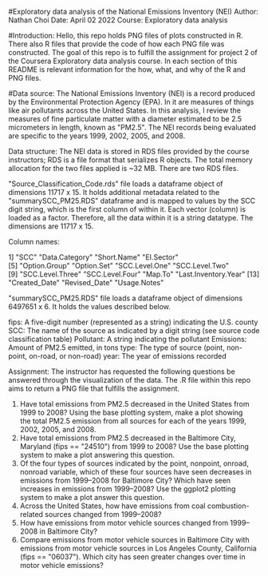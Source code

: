 #Exploratory data analysis of the National Emissions Inventory (NEI) 
Author: Nathan Choi
Date: April 02 2022
Course: Exploratory data analysis

#Introduction: 
Hello, this repo holds PNG files of plots constructed in R. There also R files that provide the code of how each PNG file was constructed. The goal of this repo is to fulfill the assignment for project 2 of the Coursera Exploratory data analysis course. In each section of this README is relevant information for the how, what, and why of the R and PNG files. 

#Data source: 
The National Emissions Inventory (NEI) is a record produced by the Environmental Protection Agency (EPA). In it are measures of things like air pollutants across the United States. In this analysis, I review the measures of fine particulate matter with a diameter estimated to be 2.5 micrometers in length, known as "PM2.5". The NEI records being evaluated are specific to the years 1999, 2002, 2005, and 2008. 

Data structure: The NEI data is stored in RDS files provided by the course instructors; RDS is a file format that serializes R objects. The total memory allocation for the two files applied is ~32 MB. There are two RDS files. 

"Source_Classification_Code.rds" file loads a dataframe object of dimensions 11717 x 15. It holds additional metadata related to the "summarySCC_PM25.RDS" dataframe and is mapped to values by the SCC digit string, which is the first column of within it. Each vector (column) is loaded as a factor. Therefore, all the data within it is a string datatype. The dimensions are 11717 x 15.

Column names: 

1] "SCC"                 "Data.Category"       "Short.Name"          "EI.Sector"          
 [5] "Option.Group"        "Option.Set"          "SCC.Level.One"       "SCC.Level.Two"      
 [9] "SCC.Level.Three"     "SCC.Level.Four"      "Map.To"              "Last.Inventory.Year"
[13] "Created_Date"        "Revised_Date"        "Usage.Notes" 

"summarySCC_PM25.RDS" file loads a dataframe object of dimensions 6497651 x 6. It holds the values described below. 

fips: A five-digit number (represented as a string) indicating the U.S. county
SCC: The name of the source as indicated by a digit string (see source code classification table)
Pollutant: A string indicating the pollutant
Emissions: Amount of PM2.5 emitted, in tons
type: The type of source (point, non-point, on-road, or non-road)
year: The year of emissions recorded

Assignment: The instructor has requested the following questions be answered through the visualization of the data. The .R file within this repo aims to return a PNG file that fulfills the assignment. 

1. Have total emissions from PM2.5 decreased in the United States from 1999 to 2008? Using the base plotting system, make a plot showing the total PM2.5 emission from all sources for each of the years 1999, 2002, 2005, and 2008.
2. Have total emissions from PM2.5 decreased in the Baltimore City, Maryland (fips == "24510") from 1999 to 2008? Use the base plotting system to make a plot answering this question.
3. Of the four types of sources indicated by the point, nonpoint, onroad, nonroad variable, which of these four sources have seen decreases in emissions from 1999–2008 for Baltimore City? Which have seen increases in emissions from 1999–2008? Use the ggplot2 plotting system to make a plot answer this question.
4. Across the United States, how have emissions from coal combustion-related sources changed from 1999–2008?
5. How have emissions from motor vehicle sources changed from 1999–2008 in Baltimore City?
6. Compare emissions from motor vehicle sources in Baltimore City with emissions from motor vehicle sources in Los Angeles County, California (fips == "06037"). Which city has seen greater changes over time in motor vehicle emissions?



